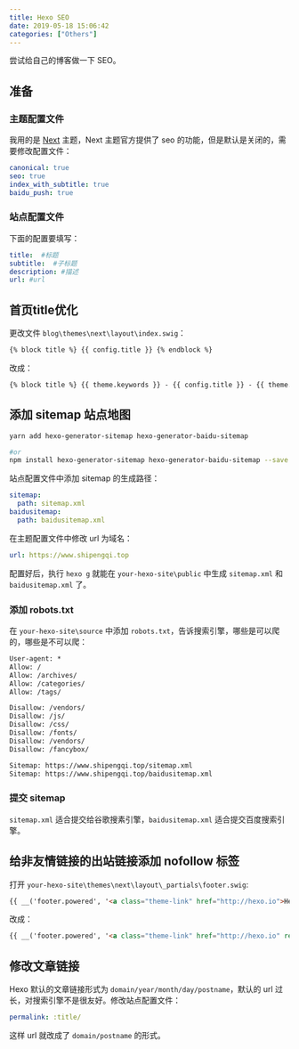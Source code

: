 ```yaml
---
title: Hexo SEO
date: 2019-05-18 15:06:42
categories: ["Others"]
---
```


尝试给自己的博客做一下 SEO。



## 准备

### 主题配置文件

我用的是 [Next](http://theme-next.iissnan.com/) 主题，Next 主题官方提供了 seo 的功能，但是默认是关闭的，需要修改配置文件：

```yml
canonical: true
seo: true
index_with_subtitle: true
baidu_push: true
```

### 站点配置文件

下面的配置要填写：

```yml
title:  #标题
subtitle:  #子标题
description: #描述
url: #url
```

## 首页title优化

更改文件 `blog\themes\next\layout\index.swig`：

```html
{% block title %} {{ config.title }} {% endblock %}
```

改成：

```html
{% block title %} {{ theme.keywords }} - {{ config.title }} - {{ theme.description }} {% endblock %}
```

## 添加 sitemap 站点地图

```bash
yarn add hexo-generator-sitemap hexo-generator-baidu-sitemap

#or
npm install hexo-generator-sitemap hexo-generator-baidu-sitemap --save
```

站点配置文件中添加 sitemap 的生成路径：

```yml
sitemap:
  path: sitemap.xml
baidusitemap:
  path: baidusitemap.xml
```

在主题配置文件中修改 url 为域名：

```yml
url: https://www.shipengqi.top
```

配置好后，执行 `hexo g` 就能在 `your-hexo-site\public` 中生成 `sitemap.xml` 和 `baidusitemap.xml` 了。

### 添加 robots.txt

在 `your-hexo-site\source` 中添加 `robots.txt`，告诉搜索引擎，哪些是可以爬的，哪些是不可以爬：

```txt
User-agent: *
Allow: /
Allow: /archives/
Allow: /categories/
Allow: /tags/

Disallow: /vendors/
Disallow: /js/
Disallow: /css/
Disallow: /fonts/
Disallow: /vendors/
Disallow: /fancybox/

Sitemap: https://www.shipengqi.top/sitemap.xml
Sitemap: https://www.shipengqi.top/baidusitemap.xml
```

### 提交 sitemap

`sitemap.xml` 适合提交给谷歌搜素引擎，`baidusitemap.xml` 适合提交百度搜索引擎。

## 给非友情链接的出站链接添加 nofollow 标签

打开 `your-hexo-site\themes\next\layout\_partials\footer.swig`:

```html
{{ __('footer.powered', '<a class="theme-link" href="http://hexo.io">Hexo</a>') }}
```

改成：

```html
{{ __('footer.powered', '<a class="theme-link" href="http://hexo.io" rel="external nofollow">Hexo</a>') }}
```

## 修改文章链接

Hexo 默认的文章链接形式为 `domain/year/month/day/postname`，默认的 url 过长，对搜索引擎不是很友好。修改站点配置文件：

```yml
permalink: :title/
```

这样 url 就改成了 `domain/postname` 的形式。
